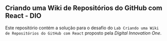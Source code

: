 ## Criando uma Wiki de Repositórios do GitHub com React - DIO

Este repositório contém a solução para o desafio do `Lab Criando uma Wiki de Repositórios do GitHub com React` proposto pela *Digital Innovation One*.
